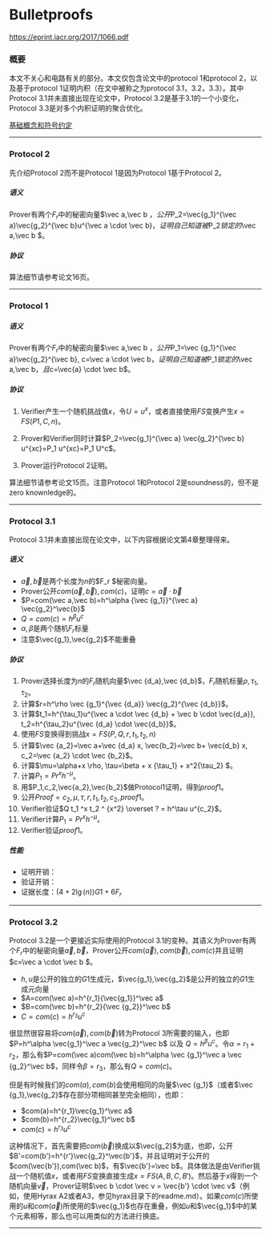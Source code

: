 # Bulletproofs

https://eprint.iacr.org/2017/1066.pdf


### 概要

本文不关心和电路有关的部分。本文仅包含论文中的protocol 1和protocol 2，以及基于protocol 1证明内积（在文中被称之为protocol 3.1，3.2，3.3）。其中Protocol 3.1并未直接出现在论文中，Protocol 3.2是基于3.1的一个小变化，Protocol 3.3是对多个内积证明的聚合优化。

[基础概念和符号约定](../ecc/readme.md)

-------

### Protocol 2

先介绍Protocol 2而不是Protocol 1是因为Protocol 1基于Protocol 2。

##### 语义

Prover有两个$F_r$中的秘密向量$\vec a,\vec b $，公开$P_2=\vec{g_1}^{\vec a}\vec{g_2}^{\vec b}u^{\vec a \cdot \vec b}$，证明自己知道被$P_2$锁定的$\vec a,\vec b $。

##### 协议

算法细节请参考论文16页。

-------

### Protocol 1

##### 语义

Prover有两个$F_r$中的秘密向量$\vec a,\vec b $，公开$P_1=\vec {g_1}^{\vec a}\vec{g_2}^{\vec b}, c=\vec a \cdot \vec b$，证明自己知道被$P_1$锁定的$\vec a,\vec b$，且$c=\vec{a} \cdot \vec b$。

##### 协议

1. Verifier产生一个随机挑战值$x$，令$U=u^x$，或者直接使用$FS$变换产生$x=FS(P1,C,n)$。

2. Prover和Verifier同时计算$P_2=\vec{g_1}^{\vec a} \vec{g_2}^{\vec b} u^{xc}=P_1 u^{xc}=P_1 U^c$。
3. Prover运行Protocol 2证明。

算法细节请参考论文15页。注意Protocol 1和Protocol 2是soundness的，但不是zero knownledge的。

------

### Protocol 3.1

Protocol 3.1并未直接出现在论文中，以下内容根据论文第4章整理得来。

##### 语义

- $\vec a, \vec b$是两个长度为$n$的$F_r $秘密向量。
- Prover公开$com(\vec a,\vec b), com(c)$，证明$c=\vec a \cdot \vec b$
- $P=com(\vec a,\vec b)=h^\alpha {\vec {g_1}}^{\vec a} \vec{g_2}^\vec{b}$
- $Q=com(c)=h^\beta u^c$
- $\alpha, \beta$是两个随机$F_r$标量
- 注意$\vec{g_1},\vec{g_2}$不能重叠

##### 协议

1. Prover选择长度为$n$的$F_r$随机向量$\vec {d_a},\vec {d_b}$，$F_r$随机标量$\rho,\tau_1,\tau_2$。
2. 计算$r=h^\rho \vec {g_1}^{\vec {d_a}} \vec{g_2}^{\vec {d_b}}$。
3. 计算$t_1=h^{\tau_1}u^{\vec a \cdot \vec {d_b} + \vec b \cdot \vec{d_a}}, t_2=h^{\tau_2}u^{\vec {d_a} \cdot \vec{d_b}}$。
4. 使用$FS$变换得到挑战$x=FS(P,Q,r,t_1,t_2,n)$
5. 计算$\vec {a_2}=\vec a+\vec {d_a} x, \vec{b_2}=\vec b+ \vec{d_b} x, c_2=\vec {a_2} \cdot \vec {b_2}$。
6. 计算$\mu=\alpha+x \rho, \tau=\beta + x {\tau_1} + x^2{\tau_2} $。
7. 计算$P_1=Pr^xh^{-\mu}$。
8. 用$P_1,c_2,\vec{a_2},\vec{b_2}$做Protocol1证明，得到$proof1$。
9. 公开$Proof=c_2,\mu,\tau,r,t_1,t_2,c_2,proof1$。
10. Verifier验证$Q t_1 ^x t_2 ^ {x^2} \overset ? = h^\tau u^{c_2}$。
11. Verifier计算$P_1=P r^xh^{-\mu}$。
12. Verifier验证$proof1$。

##### 性能

- 证明开销：
- 验证开销：
- 证据长度：$(4+2\lg(n))G1+6F_r$

----------

### Protocol 3.2

Protocol 3.2是一个更接近实际使用的Protocol 3.1的变种。其语义为Prover有两个$F_r$中的秘密向量$\vec a,\vec b$，Prover公开$com(\vec{a}),com(\vec b),com(c)$并且证明$c=\vec a \cdot \vec b $。

- $h,u$是公开的独立的$G1$生成元，$\vec{g_1},\vec{g_2}$是公开的独立的$G1$生成元向量
- $A=com(\vec a)=h^{r_1}{\vec{g_1}}^\vec a$
- $B=com(\vec b)=h^{r_2}{\vec {g_2}}^\vec b$
- $C=com(c)=h^{r_3}u^c$

很显然很容易将$com(\vec a),com(\vec b)$转为Protocol 3所需要的输入，也即$P=h^\alpha \vec{g_1}^\vec a \vec{g_2}^\vec b$ 以及 $Q=h^\beta u^c$。令$\alpha=r_1+r_2$，那么有$P=com(\vec a)com(\vec b)=h^\alpha \vec {g_1}^\vec a \vec {g_2}^\vec b$，同样令$\beta=r_3$，那么有$Q=com(c)$。

但是有时候我们的$com(a), com(b)$会使用相同的向量$\vec {g_1}$（或者$\vec {g_1},\vec{g_2}$存在部分项相同甚至完全相同），也即：

- $com(a)=h^{r_1}\vec{g_1}^\vec a$
- $com(b)=h^{r_2}\vec{g_1}^\vec b$
- $com(c)=h^{r_3}u^c$

这种情况下，首先需要把$com(\vec b)$换成以$\vec{g_2}$为底，也即，公开$B'=com(b')=h^{r'}\vec{g_2}^\vec{b'}$，并且证明对于公开的$com(\vec{b'}),com(\vec b)$，有$\vec{b'}=\vec b$。具体做法是由Verifier挑战一个随机值$x$，或者用$FS$变换直接生成$x=FS(A,B,C,B')$。然后基于$x$得到一个随机向量$\vec v$，Prover证明$\vec b \cdot \vec v = \vec{b'} \cdot \vec v$（例如，使用Hyrax A2或者A3，参见hyrax目录下的readme.md）。如果$com(c)$所使用的$u$和$com(\vec a)$所使用的$\vec{g_1}$也存在重叠，例如$u$和$\vec{g_1}$中的某个元素相等，那么也可以用类似的方法进行换底。

--------

